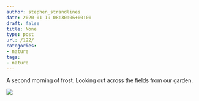 ```yaml
---
author: stephen_strandlines
date: 2020-01-19 08:30:06+00:00
draft: false
title: None
type: post
url: /122/
categories:
- nature
tags:
- nature
---
```


A second morning of frost. Looking out across the fields from our garden. 

![](https://www.strandlines.blog/uploads/2020/f8f2ea3216.jpg)

